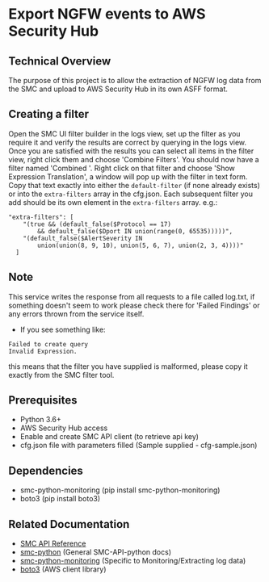 # Export NGFW events to AWS Security Hub

## Technical Overview

The purpose of this project is to allow the extraction of NGFW log data from the SMC and upload to AWS Security Hub
in its own ASFF format.

## Creating a filter

Open the SMC UI filter builder in the logs view, set up the filter as you require it and verify the results are correct
by querying in the logs view. Once you are satisfied with the results you can select all items in the filter view, 
right click them and choose 'Combine Filters'. You should now have a filter named 'Combined <x>'.
Right click on that filter and choose 'Show Expression Translation', a window will pop up with the filter in text form.
Copy that text exactly into either the `default-filter` (if none already exists) or into the `extra-filters` array
in the cfg.json. Each subsequent filter you add should be its own element in the `extra-filters` array.
e.g.: 
```
"extra-filters": [
    "(true && (default_false($Protocol == 17) 
        && default_false($Dport IN union(range(0, 65535)))))",
    "(default_false($AlertSeverity IN 
        union(union(8, 9, 10), union(5, 6, 7), union(2, 3, 4))))"
  ]
```
## Note

This service writes the response from all requests to a file called log.txt, if something doesn't seem to work 
please check there for 'Failed Findings' or any errors thrown from the service itself.
- If you see something like:
```
Failed to create query 
Invalid Expression.
``` 
this means that the filter
 you have supplied is malformed, please copy it exactly from the SMC filter tool.

## Prerequisites

- Python 3.6+
- AWS Security Hub access
- Enable and create SMC API client (to retrieve api key)
- cfg.json file with parameters filled (Sample supplied - cfg-sample.json)

## Dependencies
- smc-python-monitoring (pip install smc-python-monitoring)
- boto3 (pip install boto3)



## Related Documentation
- [SMC API Reference](https://www.websense.com/content/support/library/ngfw/v62/rfrnce/ngfw_620_rg_smc-api_a_en-us.pdf)
- [smc-python](https://smc-python.readthedocs.io/en/latest/) (General SMC-API-python docs)
- [smc-python-monitoring](https://smc-python.readthedocs.io/en/latest/pages/extensions.html) 
(Specific to Monitoring/Extracting log data)
- [boto3](https://boto3.amazonaws.com/v1/documentation/api/latest/index.html) (AWS client library)